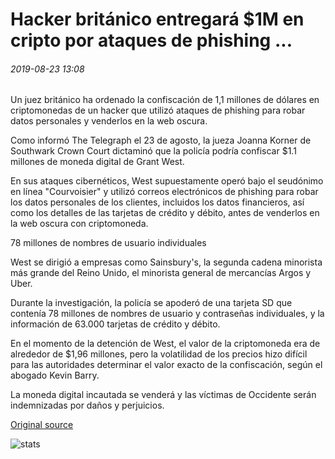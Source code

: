 # Hacker británico entregará $1M en cripto por ataques de phishing ...

###### 2019-08-23 13:08

Un juez británico ha ordenado la confiscación de 1,1 millones de dólares en criptomonedas de un hacker que utilizó ataques de phishing para robar datos personales y venderlos en la web oscura.

Como informó The Telegraph el 23 de agosto, la jueza Joanna Korner de Southwark Crown Court dictaminó que la policía podría confiscar $1.1 millones de moneda digital de Grant West.

En sus ataques cibernéticos, West supuestamente operó bajo el seudónimo en línea "Courvoisier" y utilizó correos electrónicos de phishing para robar los datos personales de los clientes, incluidos los datos financieros, así como los detalles de las tarjetas de crédito y débito, antes de venderlos en la web oscura con criptomoneda.

78 millones de nombres de usuario individuales

West se dirigió a empresas como Sainsbury's, la segunda cadena minorista más grande del Reino Unido, el minorista general de mercancías Argos y Uber.

Durante la investigación, la policía se apoderó de una tarjeta SD que contenía 78 millones de nombres de usuario y contraseñas individuales, y la información de 63.000 tarjetas de crédito y débito.

En el momento de la detención de West, el valor de la criptomoneda era de alrededor de $1,96 millones, pero la volatilidad de los precios hizo difícil para las autoridades determinar el valor exacto de la confiscación, según el abogado Kevin Barry.

La moneda digital incautada se venderá y las víctimas de Occidente serán indemnizadas por daños y perjuicios.

[Original source](https://cointelegraph.com/news/british-hacker-to-hand-over-1m-in-crypto-for-phishing-attacks)

![stats](https://c.statcounter.com/11760860/0/a89fa40b/1/ "stats")